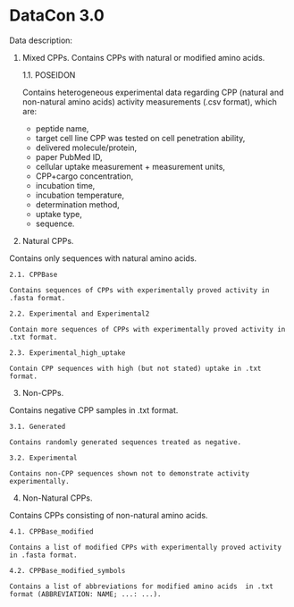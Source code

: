 # DataCon 3.0

Data description:

1. Mixed CPPs.
Contains CPPs with natural or modified amino acids.

    1.1. POSEIDON

    Contains heterogeneous experimental data regarding CPP (natural and non-natural amino acids) activity measurements (.csv format), which are:
      - peptide name,
      - target cell line CPP was tested on cell penetration ability,
      - delivered molecule/protein,
      - paper PubMed ID,
      - cellular uptake measurement + measurement units,
      - CPP+cargo concentration,
      - incubation time,
      - incubation temperature,
      - determination method,
      - uptake type,
      - sequence.

2. Natural CPPs.
   
Contains only sequences with natural amino acids.

    2.1. CPPBase
   
    Contains sequences of CPPs with experimentally proved activity in .fasta format.

    2.2. Experimental and Experimental2
   
    Contain more sequences of CPPs with experimentally proved activity in .txt format.

    2.3. Experimental_high_uptake
   
    Contain CPP sequences with high (but not stated) uptake in .txt format.

3. Non-CPPs.
   
Contains negative CPP samples in .txt format.

    3.1. Generated
   
    Contains randomly generated sequences treated as negative.

    3.2. Experimental
   
    Contains non-CPP sequences shown not to demonstrate activity experimentally.

4. Non-Natural CPPs.
   
Contains CPPs consisting of non-natural amino acids.

    4.1. CPPBase_modified
   
    Contains a list of modified CPPs with experimentally proved activity in .fasta format.
   
    4.2. CPPBase_modified_symbols
   
    Contains a list of abbreviations for modified amino acids  in .txt format (ABBREVIATION: NAME; ...: ...).
